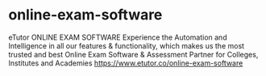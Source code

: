 # online-exam-software
eTutor ONLINE EXAM SOFTWARE Experience the Automation and Intelligence in all our features &amp; functionality, which makes us the most trusted and best Online Exam Software &amp; Assessment Partner for Colleges, Institutes and Academies
https://www.etutor.co/online-exam-software
